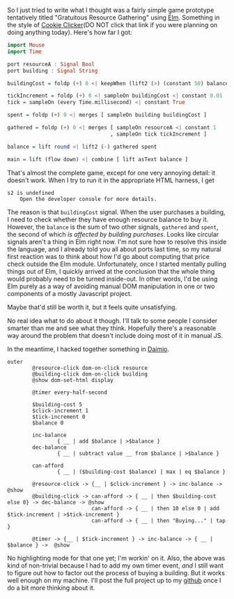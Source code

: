 So I just tried to write what I thought was a fairly simple game prototype tentatively titled "Gratuitous Resource Gathering" using [Elm](http://elm-lang.org/). Something in the style of [Cookie Clicker](http://orteil.dashnet.org/cookieclicker/)(DO NOT click that link if you were planning on doing anything today). Here's how far I got:

```haskell
import Mouse
import Time

port resourceA : Signal Bool
port building : Signal String

buildingCost = foldp (+) 0 <| keepWhen (lift2 (>) (constant 50) balance) 0 <| sampleOn building <| constant 50

tickIncrement = foldp (+) 0 <| sampleOn buildingCost <| constant 0.01
tick = sampleOn (every Time.millisecond) <| constant True

spent = foldp (+) 0 <| merges [ sampleOn building buildingCost ]

gathered = foldp (+) 0 <| merges [ sampleOn resourceA <| constant 1
                                 , sampleOn tick tickIncrement ]

balance = lift round <| lift2 (-) gathered spent

main = lift (flow down) <| combine [ lift asText balance ]
```

That's almost the complete game, except for one very annoying detail: it doesn't work. When I try to run it in the appropriate HTML harness, I get

```
s2 is undefined
    Open the developer console for more details.
```

The reason is that `buildingCost` signal. When the user purchases a building, I need to check whether they have enough resource balance to buy it. However, the `balance` is the sum of two other signals, `gathered` and `spent`, the second of which *is affected by building purchases*. Looks like circular signals aren't a thing in Elm right now. I'm not sure how to resolve this inside the language, and I already told you all about ports last time, so my natural first reaction was to think about how I'd go about computing that price check outside the Elm module. Unfortunately, once I started mentally pulling things out of Elm, I quickly arrived at the conclusion that the whole thing would probably need to be turned inside-out. In other words, I'd be using Elm purely as a way of avoiding manual DOM manipulation in one or two components of a mostly Javascript project.

Maybe that'd still be worth it, but it feels quite unsatisfying.

No real idea what to do about it though. I'll talk to some people I consider smarter than me and see what they think. Hopefully there's a reasonable way around the problem that doesn't include doing most of it in manual JS.

In the meantime, I hacked together something in [Daimio](https://github.com/dxnn/daimio).

```
outer
        @resource-click dom-on-click resource
        @building-click dom-on-click building
        @show dom-set-html display

        @timer every-half-second

        $building-cost 5
        $click-increment 1
        $tick-increment 0
        $balance 0

        inc-balance 
                { __ | add $balance | >$balance }
        dec-balance 
                { __ | subtract value __ from $balance | >$balance }

        can-afford
                { __ | ($building-cost $balance) | max | eq $balance }
        
        @resource-click -> {__ | $click-increment } -> inc-balance -> @show
        @building-click -> can-afford -> { __ | then $building-cost else 0} -> dec-balance -> @show
                           can-afford -> { __ | then 10 else 0 | add $tick-increment | >$tick-increment }
                           can-afford -> { __ | then "Buying..." | tap }

        @timer -> {__ | $tick-increment } -> inc-balance -> { __ | $balance } ->  @show
```

No highlighting mode for that one yet; I'm workin' on it. Also, the above was kind of non-trivial because I had to add my own timer event, *and* I still want to figure out how to factor out the process of buying a building. But it works well enough on my machine. I'll post the full project up to my [github](https://github.com/Inaimathi) once I do a bit more thinking about it.
